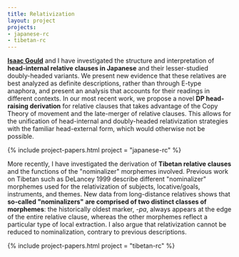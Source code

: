 ```yaml
---
title: Relativization
layout: project
projects:
- japanese-rc
- tibetan-rc
---
```


[**Isaac Gould**](//linguistics.ku.edu/isaac-gould) and I have investigated the structure and interpretation of **head-internal relative clauses in Japanese** and their lesser-studied doubly-headed variants. We present new evidence that these relatives are best analyzed as definite descriptions, rather than through E-type anaphora, and present an analysis that accounts for their readings in different contexts. In our most recent work, we propose a novel **DP head-raising derivation** for relative clauses that takes advantage of the Copy Theory of movement and the late-merger of relative clauses. This allows for the unification of head-internal and doubly-headed relativization strategies with the familiar head-external form, which would otherwise not be possible.

{% include project-papers.html project = "japanese-rc" %}

More recently, I have investigated the derivation of **Tibetan relative clauses** and the functions of the "nominalizer" morphemes involved. Previous work on Tibetan such as DeLancey 1999 describe different "nominalizer" morphemes used for the relativization of subjects, locative/goals, instruments, and themes. New data from long-distance relatives shows that **so-called "nominalizers" are comprised of two distinct classes of morphemes**: the historically oldest marker, *-pa*, always appears at the edge of the entire relative clause, whereas the other morphemes reflect a particular type of local extraction. I also argue that relativization cannot be reduced to nominalization, contrary to previous descriptions.

{% include project-papers.html project = "tibetan-rc" %}